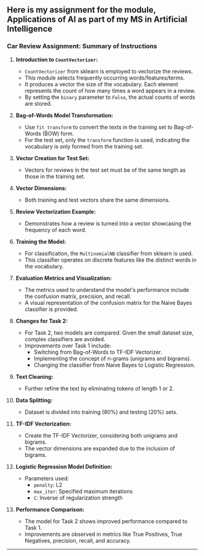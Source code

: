 Here is my assignment for the module, Applications of AI as part of my MS in Artificial Intelligence
---

### Car Review Assignment: Summary of Instructions

1. **Introduction to `CountVectorizer`:**
    - `CountVectorizer` from sklearn is employed to vectorize the reviews.
    - This module selects frequently occurring words/features/terms.
    - It produces a vector the size of the vocabulary. Each element represents the count of how many times a word appears in a review.
    - By setting the `binary` parameter to `False`, the actual counts of words are stored.

2. **Bag-of-Words Model Transformation:**
    - Use `fit_transform` to convert the texts in the training set to Bag-of-Words (BOW) form.
    - For the test set, only the `transform` function is used, indicating the vocabulary is only formed from the training set.

3. **Vector Creation for Test Set:**
    - Vectors for reviews in the test set must be of the same length as those in the training set.
  
4. **Vector Dimensions:**
    - Both training and test vectors share the same dimensions.

5. **Review Vectorization Example:**
    - Demonstrates how a review is turned into a vector showcasing the frequency of each word.

6. **Training the Model:**
    - For classification, the `MultinomialNB` classifier from sklearn is used.
    - This classifier operates on discrete features like the distinct words in the vocabulary.

7. **Evaluation Metrics and Visualization:**
    - The metrics used to understand the model's performance include the confusion matrix, precision, and recall.
    - A visual representation of the confusion matrix for the Naive Bayes classifier is provided.

8. **Changes for Task 2:**
    - For Task 2, two models are compared. Given the small dataset size, complex classifiers are avoided.
    - Improvements over Task 1 include:
      - Switching from Bag-of-Words to TF-IDF Vectorizer.
      - Implementing the concept of n-grams (unigrams and bigrams).
      - Changing the classifier from Naive Bayes to Logistic Regression.

9. **Text Cleaning:**
    - Further refine the text by eliminating tokens of length 1 or 2.
    
10. **Data Splitting:**
    - Dataset is divided into training (80%) and testing (20%) sets.
  
11. **TF-IDF Vectorization:**
    - Create the TF-IDF Vectorizer, considering both unigrams and bigrams.
    - The vector dimensions are expanded due to the inclusion of bigrams.

12. **Logistic Regression Model Definition:**
    - Parameters used:
        - `penalty`: L2
        - `max_iter`: Specified maximum iterations
        - `C`: Inverse of regularization strength
  
13. **Performance Comparison:**
    - The model for Task 2 shows improved performance compared to Task 1.
    - Improvements are observed in metrics like True Positives, True Negatives, precision, recall, and accuracy.

---
